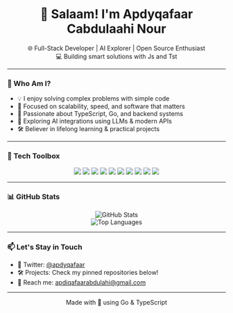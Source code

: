 <h1 align="center">👋 Salaam! I'm Apdyqafaar Cabdulaahi Nour</h1>

<p align="center">
  🌐 Full-Stack Developer | AI Explorer | Open Source Enthusiast<br>
  💻 Building smart solutions with Js and Tst
</p>

---

### 🧠 Who Am I?

- 💡 I enjoy solving complex problems with simple code
- 🔁 Focused on scalability, speed, and software that matters
- 🚀 Passionate about TypeScript, Go, and backend systems
- 🤖 Exploring AI integrations using LLMs & modern APIs
- 🛠️ Believer in lifelong learning & practical projects

---

### 🔧 Tech Toolbox

<p align="center">
  <!-- Main Languages -->
  <img src="https://img.shields.io/badge/Go-Primary-blue?style=flat&logo=go" />
  <img src="https://img.shields.io/badge/TypeScript-Primary-blue?style=flat&logo=typescript" />

  <!-- Frameworks & Backend -->
  <img src="https://img.shields.io/badge/Next.js-informational?style=flat&logo=next.js&logoColor=white" />
  <img src="https://img.shields.io/badge/Node.js-informational?style=flat&logo=node.js" />
  <img src="https://img.shields.io/badge/Express-informational?style=flat&logo=express" />
  <img src="https://img.shields.io/badge/Flask-informational?style=flat&logo=flask" />

  <!-- Databases -->
  <img src="https://img.shields.io/badge/MongoDB-informational?style=flat&logo=mongodb" />
  <img src="https://img.shields.io/badge/MySQL-informational?style=flat&logo=mysql" />

  <!-- AI/LLMs -->
  <img src="https://img.shields.io/badge/LLMs-Active-informational?style=flat&logo=openai&logoColor=white" />
  
  <!-- Tools -->
  <img src="https://img.shields.io/badge/VS%20Code-informational?style=flat&logo=visualstudiocode" />
</p>

---

### 📊 GitHub Stats

<p align="center">
  <img src="https://github-readme-stats.vercel.app/api?username=apdyqafaar&show_icons=true&theme=github_dark&hide_border=true" alt="GitHub Stats" />
  <br/>
  <img src="https://github-readme-stats.vercel.app/api/top-langs/?username=apdyqafaar&layout=compact&theme=github_dark&hide_border=true" alt="Top Languages" />
</p>

---

### 📫 Let's Stay in Touch

- 💬 Twitter: [@apdyqafaar](https://twitter.com/apdyqafaar)
- 🛠️ Projects: Check my pinned repositories below!
- 📧 Reach me: apdiqafaarabdulahi@gmail.com

---

<p align="center">Made with 💙 using Go & TypeScript</p>
